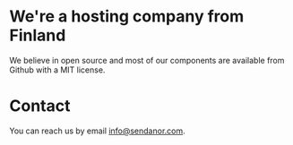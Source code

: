 # We're a hosting company from Finland

We believe in open source and most of our components are available from Github with a MIT license.

# Contact

You can reach us by email [info@sendanor.com](mailto:info@sendanor.com).
